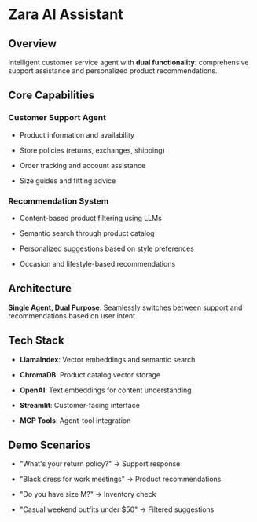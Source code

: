 Zara AI Assistant
=================

Overview
--------

Intelligent customer service agent with **dual functionality**: comprehensive support assistance and personalized product recommendations.

Core Capabilities
-----------------

###  **Customer Support Agent**

*   Product information and availability
    
*   Store policies (returns, exchanges, shipping)
    
*   Order tracking and account assistance
    
*   Size guides and fitting advice
    

### **Recommendation System**

*   Content-based product filtering using LLMs
    
*   Semantic search through product catalog
    
*   Personalized suggestions based on style preferences
    
*   Occasion and lifestyle-based recommendations
    

Architecture
------------

**Single Agent, Dual Purpose**: Seamlessly switches between support and recommendations based on user intent.

Tech Stack
----------

*   **LlamaIndex**: Vector embeddings and semantic search
    
*   **ChromaDB**: Product catalog vector storage
    
*   **OpenAI**: Text embeddings for content understanding
    
*   **Streamlit**: Customer-facing interface
    
*   **MCP Tools**: Agent-tool integration
    

Demo Scenarios
--------------

*   "What's your return policy?" → Support response
    
*   "Black dress for work meetings" → Product recommendations
    
*   "Do you have size M?" → Inventory check
    
*   "Casual weekend outfits under $50" → Filtered suggestions